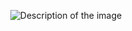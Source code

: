 <p align="center">
  <img src="https://i.postimg.cc/gJRpWwsc/diskomuzik-3-1.png" alt="Description of the image">
</p>